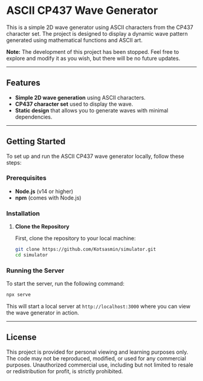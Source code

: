 # ASCII CP437 Wave Generator

This is a simple 2D wave generator using ASCII characters from the CP437 character set. The project is designed to display a dynamic wave pattern generated using mathematical functions and ASCII art.

**Note:** The development of this project has been stopped. Feel free to explore and modify it as you wish, but there will be no future updates.

---

## Features

- **Simple 2D wave generation** using ASCII characters.
- **CP437 character set** used to display the wave.
- **Static design** that allows you to generate waves with minimal dependencies.

---

## Getting Started

To set up and run the ASCII CP437 wave generator locally, follow these steps:

### Prerequisites

- **Node.js** (v14 or higher)
- **npm** (comes with Node.js)

### Installation

1. **Clone the Repository**

   First, clone the repository to your local machine:
   ```bash
   git clone https://github.com/Kotsasmin/simulator.git
   cd simulator
   ```

### Running the Server

To start the server, run the following command:

```bash
npx serve
```

This will start a local server at `http://localhost:3000` where you can view the wave generator in action.

---

## License

This project is provided for personal viewing and learning purposes only. The code may not be reproduced, modified, or used for any commercial purposes. Unauthorized commercial use, including but not limited to resale or redistribution for profit, is strictly prohibited.
